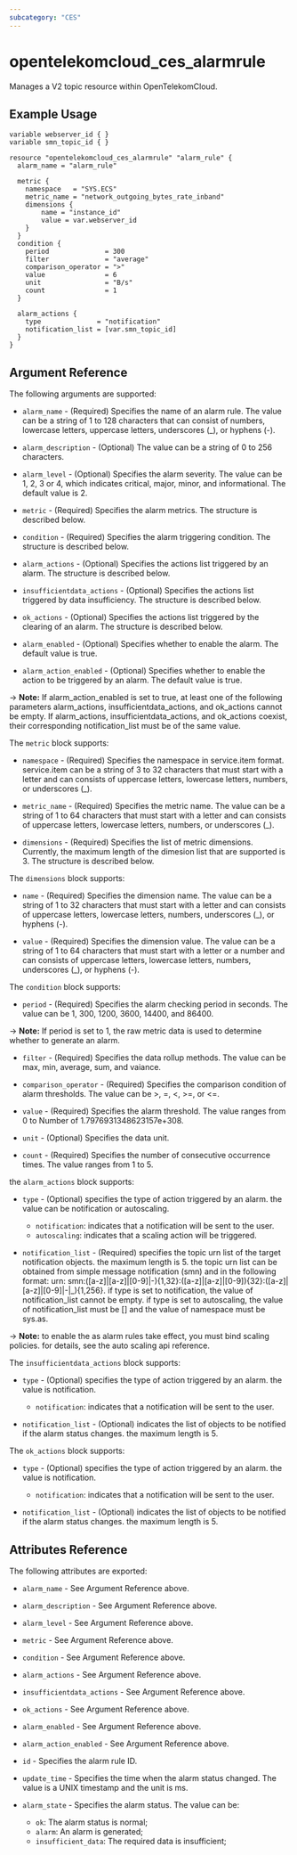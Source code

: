 ```yaml
---
subcategory: "CES"
---
```


# opentelekomcloud_ces_alarmrule

Manages a V2 topic resource within OpenTelekomCloud.

## Example Usage

```hcl
variable webserver_id { }
variable smn_topic_id { }

resource "opentelekomcloud_ces_alarmrule" "alarm_rule" {
  alarm_name = "alarm_rule"

  metric {
    namespace   = "SYS.ECS"
    metric_name = "network_outgoing_bytes_rate_inband"
    dimensions {
        name = "instance_id"
        value = var.webserver_id
    }
  }
  condition {
    period              = 300
    filter              = "average"
    comparison_operator = ">"
    value               = 6
    unit                = "B/s"
    count               = 1
  }

  alarm_actions {
    type              = "notification"
    notification_list = [var.smn_topic_id]
  }
}
```

## Argument Reference

The following arguments are supported:

* `alarm_name` - (Required) Specifies the name of an alarm rule. The value can
  be a string of 1 to 128 characters that can consist of numbers, lowercase letters,
  uppercase letters, underscores (_), or hyphens (-).

* `alarm_description` - (Optional) The value can be a string of 0 to 256 characters.

* `alarm_level` - (Optional) Specifies the alarm severity. The value can be 1, 2, 3 or 4,
  which indicates critical, major, minor, and informational. The default value is 2.

* `metric` - (Required) Specifies the alarm metrics. The structure is described below.

* `condition` - (Required) Specifies the alarm triggering condition. The structure
  is described below.

* `alarm_actions` - (Optional) Specifies the actions list triggered by an alarm. The
  structure is described below.

* `insufficientdata_actions` - (Optional) Specifies the actions list triggered by
  data insufficiency. The structure is described below.

* `ok_actions` - (Optional) Specifies the actions list triggered by the clearing of
  an alarm. The structure is described below.

* `alarm_enabled` - (Optional) Specifies whether to enable the alarm. The default
  value is true.

* `alarm_action_enabled` - (Optional) Specifies whether to enable the action
  to be triggered by an alarm. The default value is true.

-> **Note:** If alarm_action_enabled is set to true, at least one of the following
  parameters alarm_actions, insufficientdata_actions, and ok_actions cannot
  be empty. If alarm_actions, insufficientdata_actions, and ok_actions coexist,
  their corresponding notification_list must be of the same value.

The `metric` block supports:

* `namespace` - (Required) Specifies the namespace in service.item format. service.item
  can be a string of 3 to 32 characters that must start with a letter and can
  consists of uppercase letters, lowercase letters, numbers, or underscores (_).

* `metric_name` - (Required) Specifies the metric name. The value can be a string
  of 1 to 64 characters that must start with a letter and can consists of uppercase
  letters, lowercase letters, numbers, or underscores (_).

* `dimensions` - (Required) Specifies the list of metric dimensions. Currently,
  the maximum length of the dimesion list that are supported is 3. The structure
  is described below.

The `dimensions` block supports:

* `name` - (Required) Specifies the dimension name. The value can be a string
  of 1 to 32 characters that must start with a letter and can consists of uppercase
  letters, lowercase letters, numbers, underscores (_), or hyphens (-).

* `value` - (Required) Specifies the dimension value. The value can be a string
  of 1 to 64 characters that must start with a letter or a number and can consists
  of uppercase letters, lowercase letters, numbers, underscores (_), or hyphens (-).

The `condition` block supports:

* `period` - (Required) Specifies the alarm checking period in seconds. The
  value can be 1, 300, 1200, 3600, 14400, and 86400.

-> **Note:** If period is set to 1, the raw metric data is used to determine
  whether to generate an alarm.

* `filter` - (Required) Specifies the data rollup methods. The value can be
  max, min, average, sum, and vaiance.

* `comparison_operator` - (Required) Specifies the comparison condition of alarm
  thresholds. The value can be >, =, <, >=, or <=.

* `value` - (Required) Specifies the alarm threshold. The value ranges from
  0 to Number of 1.7976931348623157e+308.

* `unit` - (Optional) Specifies the data unit.

* `count` - (Required) Specifies the number of consecutive occurrence times.
  The value ranges from 1 to 5.

the `alarm_actions` block supports:

* `type` - (Optional) specifies the type of action triggered by an alarm. the
  value can be notification or autoscaling.
  * `notification`: indicates that a notification will be sent to the user.
  * `autoscaling`: indicates that a scaling action will be triggered.

* `notification_list` - (Required) specifies the topic urn list of the target
  notification objects. the maximum length is 5. the topic urn list can be
  obtained from simple message notification (smn) and in the following format:
  urn: smn:([a-z]|[a-z]|[0-9]|\-){1,32}:([a-z]|[a-z]|[0-9]){32}:([a-z]|[a-z]|[0-9]|\-|\_){1,256}.
  if type is set to notification, the value of notification_list cannot be
  empty. if type is set to autoscaling, the value of notification_list must
  be [] and the value of namespace must be sys.as.

-> **Note:** to enable the as alarm rules take effect, you must bind scaling
  policies. for details, see the auto scaling api reference.

The `insufficientdata_actions` block supports:

* `type` - (Optional) specifies the type of action triggered by an alarm. the
  value is notification.
  * `notification`: indicates that a notification will be sent to the user.

* `notification_list` - (Optional) indicates the list of objects to be notified
  if the alarm status changes. the maximum length is 5.

The `ok_actions` block supports:

* `type` - (Optional) specifies the type of action triggered by an alarm. the
  value is notification.
  * `notification`: indicates that a notification will be sent to the user.

* `notification_list` - (Optional) indicates the list of objects to be notified
  if the alarm status changes. the maximum length is 5.

## Attributes Reference

The following attributes are exported:

* `alarm_name` - See Argument Reference above.

* `alarm_description` - See Argument Reference above.

* `alarm_level` - See Argument Reference above.

* `metric` - See Argument Reference above.

* `condition` - See Argument Reference above.

* `alarm_actions` - See Argument Reference above.

* `insufficientdata_actions` - See Argument Reference above.

* `ok_actions` - See Argument Reference above.

* `alarm_enabled` - See Argument Reference above.

* `alarm_action_enabled` - See Argument Reference above.

* `id` - Specifies the alarm rule ID.

* `update_time` - Specifies the time when the alarm status changed. The value
  is a UNIX timestamp and the unit is ms.

* `alarm_state` - Specifies the alarm status. The value can be:
  * `ok`: The alarm status is normal;
  * `alarm`: An alarm is generated;
  * `insufficient_data`: The required data is insufficient;
